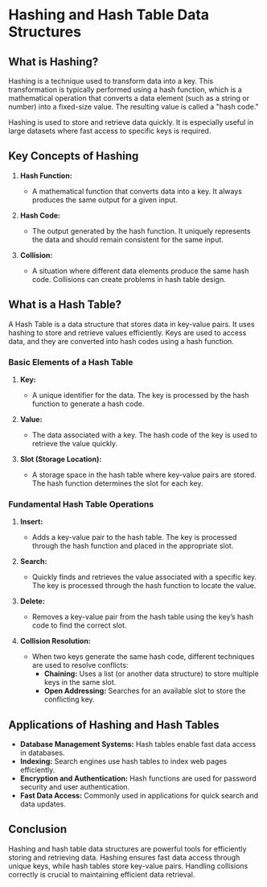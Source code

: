 # Hashing and Hash Table Data Structures

## What is Hashing?

Hashing is a technique used to transform data into a key. This transformation is typically performed using a hash function, which is a mathematical operation that converts a data element (such as a string or number) into a fixed-size value. The resulting value is called a "hash code."

Hashing is used to store and retrieve data quickly. It is especially useful in large datasets where fast access to specific keys is required.

## Key Concepts of Hashing

1. **Hash Function:**
   - A mathematical function that converts data into a key. It always produces the same output for a given input.

2. **Hash Code:**
   - The output generated by the hash function. It uniquely represents the data and should remain consistent for the same input.

3. **Collision:**
   - A situation where different data elements produce the same hash code. Collisions can create problems in hash table design.

## What is a Hash Table?

A Hash Table is a data structure that stores data in key-value pairs. It uses hashing to store and retrieve values efficiently. Keys are used to access data, and they are converted into hash codes using a hash function.

### Basic Elements of a Hash Table

1. **Key:**
   - A unique identifier for the data. The key is processed by the hash function to generate a hash code.

2. **Value:**
   - The data associated with a key. The hash code of the key is used to retrieve the value quickly.

3. **Slot (Storage Location):**
   - A storage space in the hash table where key-value pairs are stored. The hash function determines the slot for each key.

### Fundamental Hash Table Operations

1. **Insert:**
   - Adds a key-value pair to the hash table. The key is processed through the hash function and placed in the appropriate slot.

2. **Search:**
   - Quickly finds and retrieves the value associated with a specific key. The key is processed through the hash function to locate the value.

3. **Delete:**
   - Removes a key-value pair from the hash table using the key’s hash code to find the correct slot.

4. **Collision Resolution:**
   - When two keys generate the same hash code, different techniques are used to resolve conflicts:
     - **Chaining:** Uses a list (or another data structure) to store multiple keys in the same slot.
     - **Open Addressing:** Searches for an available slot to store the conflicting key.

## Applications of Hashing and Hash Tables

- **Database Management Systems:** Hash tables enable fast data access in databases.
- **Indexing:** Search engines use hash tables to index web pages efficiently.
- **Encryption and Authentication:** Hash functions are used for password security and user authentication.
- **Fast Data Access:** Commonly used in applications for quick search and data updates.

## Conclusion

Hashing and hash table data structures are powerful tools for efficiently storing and retrieving data. Hashing ensures fast data access through unique keys, while hash tables store key-value pairs. Handling collisions correctly is crucial to maintaining efficient data retrieval.

